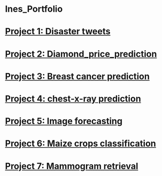 # Ines_Portfolio

# [Project 1: Disaster tweets](https://github.com/InesSouissi98/-Disaster-tweets)


# [Project 2: Diamond_price_prediction](https://github.com/InesSouissi98/Diamond_price_prediction)


# [Project 3: Breast cancer prediction](https://github.com/InesSouissi98/Breast_cancer_prediction)


# [Project 4: chest-x-ray prediction](https://github.com/InesSouissi98/chest-x-ray_prediction)


# [Project 5: Image forecasting](https://github.com/InesSouissi98/Image_forecasting)


# [Project 6: Maize crops classification](https://github.com/InesSouissi98/Maize_crops_classification)


# [Project 7: Mammogram retrieval](https://github.com/InesSouissi98/mammogram_retrieval)
